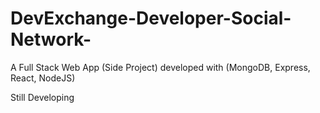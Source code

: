 # DevExchange-Developer-Social-Network-
A Full Stack Web App (Side Project) developed with (MongoDB, Express, React, NodeJS)

Still Developing
